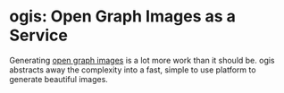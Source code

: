 # ogis: Open Graph Images as a Service

Generating [open graph images](https://ogp.me/) is a lot more work than it should be. 
ogis abstracts away the complexity into a fast, simple to use platform to generate beautiful images.
